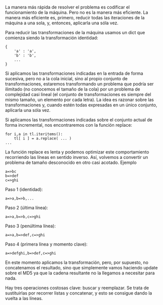 La manera más rápida de resolver el problema es codificar el funcionamiento de la máquina. Pero no es la manera más eficiente. La manera más eficiente es, primero, reducir todas las iteraciones de la máquina a una sola, y, entonces, aplicarla una sóla vez.

Para reducir las transformaciones de la máquina usamos un dict que comienza siendo la transformación identidad:
	
	{
		'a' : 'a',
		'b' : 'b',
		...
	}
	
Si aplicamos las transformaciones indicadas en la entrada de forma sucesiva, pero no a la cola inicial, sino al propio conjunto de transformaciones, estaremos transformando un problema que podría ser ilimitado (no conocemos el tamaño de la cola) por un problema de complejidad casi lineal (el conjunto de transformaciones es siempre del mismo tamaño, un elemento por cada letra). La idea es razonar sobre las transformaciones y, cuando estén todas expresadas en un único conjunto, aplicarla una sóla vez.

Si aplicamos las transformaciones indicadas sobre el conjunto actual de forma incremental, nos encontraremos con la función replace:
	
	for i,a in tl.iteritems():
		tl[ i ] = a.replace( ... )
	...
	
La función replace es lenta y podemos optimizar este comportamiento recorriendo las líneas en sentido inverso. Así, volvemos a convertir un problema de tamaño desconocido en otro casi acotado. Ejemplo

	a=>bc
	b=>def
	c=>ghi

Paso 1 (identidad):
	
	a=>a,b=>b,...

Paso 2 (última línea):
	
	a=>a,b=>b,c=>ghi

Paso 3 (penúltima línea):

	a=>a,b=>def,c=>ghi

Paso 4 (primera línea y momento clave):
	
	a=>defghi,b=>def,c=>ghi

En este momento aplicamos la transformación, pero, por supuesto, no concatenamos el resultado, sino que simplemente vamos haciendo update sobre el MD5 ya que la cadena resultante no la llegamos a necesitar para nada.

Hay tres operaciones costosas clave: buscar y reemplazar. Se trata de sustituirlas por recorrer listas y concatenar, y esto se consigue dando la vuelta a las líneas.


